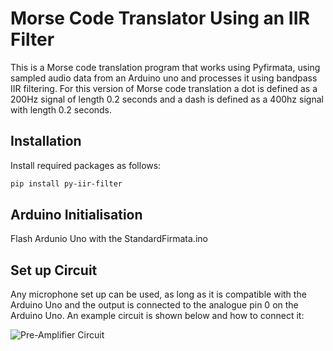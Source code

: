 # Morse Code Translator Using an IIR Filter
This is a Morse code translation program that works using Pyfirmata, using sampled audio data from an Arduino uno and processes it using bandpass IIR filtering.
For this version of Morse code translation a dot is defined as a 200Hz signal of length 0.2 seconds and a dash
is defined as a 400hz signal with length 0.2 seconds.

## Installation

Install required packages as follows:

```bash
pip install py-iir-filter
```

## Arduino Initialisation

Flash Ardunio Uno with the StandardFirmata.ino

## Set up Circuit

Any microphone set up can be used, as long as it is compatible with the Arduino Uno and the output is connected to the analogue pin 0 on the Arduino Uno.
An example circuit is shown below and how to connect it:

![Pre-Amplifier Circuit]()


